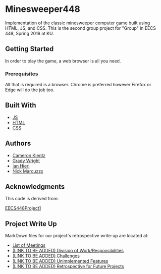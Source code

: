 # Minesweeper448

Implementation of the classic minesweeper computer game built using HTML, JS, and CSS. This is the second group project for "Group" in EECS 448, Spring 2019 at KU.

## Getting Started

In order to play the game, a web browser is all you need.

### Prerequisites

All that is required is a browser. Chrome is preferred however Firefox or Edge will do the job too.

## Built With

* [JS](https://www.w3schools.com/js/)
* [HTML](https://www.w3schools.com/html/default.asp)
* [CSS](https://www.w3schools.com/css/default.asp)

## Authors

* [Cameron Kientz](https://github.com/C256k145)
* [Grady Wright](https://github.com/littleg13)
* [Ian Hierl](https://github.com/IanHierl)
* [Nick Marcuzzo](https://github.com/Cuzzo01)


## Acknowledgments

This code is derived from:

[EECS448Project1](https://github.com/erjseals/eecs448project01)

## Project Write Up

MarkDown files for our project's retrospective write-up are located at:
* [List of Meetings](https://github.com/Cuzzo01/EECS448Project2/blob/master/documentation/MeetingLog.md)
* [(LINK TO BE ADDED) Division of Work/Responsibilities](#)
* [(LINK TO BE ADDED) Challenges](#)
* [(LINK TO BE ADDED) Unimplemented Features](#)
* [(LINK TO BE ADDED) Retrospective for Future Projects](#)
